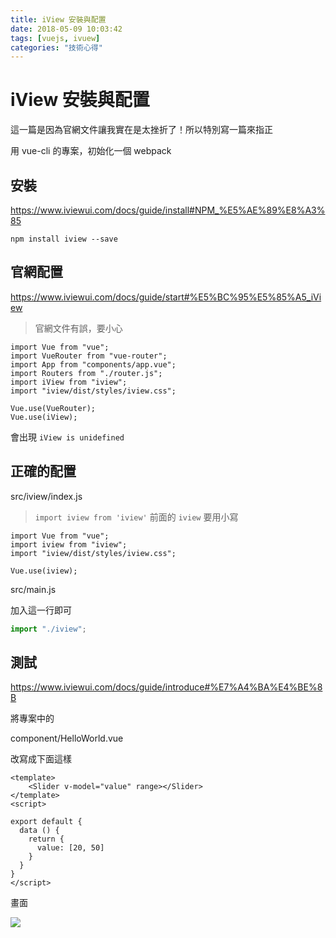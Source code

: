 ```yaml
---
title: iView 安裝與配置
date: 2018-05-09 10:03:42
tags: [vuejs, ivuew]
categories: "技術心得"
---
```


# iView 安裝與配置

這一篇是因為官網文件讓我實在是太挫折了！所以特別寫一篇來指正

用 vue-cli 的專案，初始化一個 webpack

## 安裝

https://www.iviewui.com/docs/guide/install#NPM_%E5%AE%89%E8%A3%85

```shell
npm install iview --save
```

## 官網配置

https://www.iviewui.com/docs/guide/start#%E5%BC%95%E5%85%A5_iView

> 官網文件有誤，要小心

```javascript=
import Vue from "vue";
import VueRouter from "vue-router";
import App from "components/app.vue";
import Routers from "./router.js";
import iView from "iview";
import "iview/dist/styles/iview.css";

Vue.use(VueRouter);
Vue.use(iView);
```

會出現 `iView is unidefined`

## 正確的配置

src/iview/index.js

> `import iview from 'iview'`
> 前面的 `iview` 要用小寫

```javascript=
import Vue from "vue";
import iview from "iview";
import "iview/dist/styles/iview.css";

Vue.use(iview);
```

src/main.js

加入這一行即可

```javascript
import "./iview";
```

## 測試

https://www.iviewui.com/docs/guide/introduce#%E7%A4%BA%E4%BE%8B

將專案中的

component/HelloWorld.vue

改寫成下面這樣

```htmlmixed=
<template>
    <Slider v-model="value" range></Slider>
</template>
<script>

export default {
  data () {
    return {
      value: [20, 50]
    }
  }
}
</script>
```

畫面

![](https://i.imgur.com/fnrw5KI.png)
